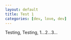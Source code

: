 ```yaml
---
layout: default
title: Test 1
categories: [dev, love, dev]
---
```


Testing, Testing, 1...2...3...